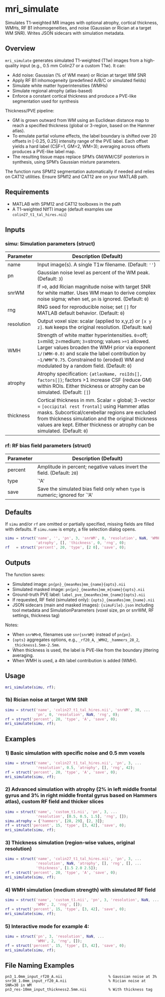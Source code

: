# mri_simulate
Simulates T1-weighted MR images with optional atrophy, cortical thickness, WMHs, RF B1 inhomogeneities, and noise (Gaussian or Rician at a target WM SNR). Writes JSON sidecars with simulation metadata.

## Overview
`mri_simulate` generates simulated T1-weighted (T1w) images from a high-quality input (e.g., 0.5 mm Colin27 or a custom T1w). It can:

- Add noise: Gaussian (% of WM mean) or Rician at target WM SNR
- Apply RF B1 inhomogeneity (predefined A/B/C or simulated fields)
- Simulate white matter hyperintensities (WMHs)
- Simulate regional atrophy (atlas-based)
- Enforce a constant cortical thickness and produce a PVE-like segmentation used for synthesis

Thickness/PVE pipeline:
- GM is grown outward from WM using an Euclidean distance map to reach a specified thickness (global or 3-region, based on the Hammer atlas).
- To emulate partial volume effects, the label boundary is shifted over 20 offsets in [-0.25, 0.25] intensity range of the PVE label. Each offset yields a hard label (CSF=1, GM=2, WM=3); averaging across offsets produces a PVE-like label map.
- The resulting tissue maps replace SPM’s GM/WM/CSF posteriors in synthesis, using SPM’s Gaussian mixture parameters.

The function runs SPM12 segmentation automatically if needed and relies on CAT12 utilities. Ensure SPM12 and CAT12 are on your MATLAB path.

## Requirements
- MATLAB with SPM12 and CAT12 toolboxes in the path
- A T1-weighted NIfTI image (default examples use `colin27_t1_tal_hires.nii`)

## Inputs
### simu: Simulation parameters (struct)

Parameter | Description (Default)
----------|------------------------
name | Input image(s). A single T1w filename. (Default: `''`)
pn | Gaussian noise level as percent of the WM peak. (Default: `3`)
snrWM | If `>0`, add Rician magnitude noise with target SNR for white matter. Uses WM mean to derive complex noise sigma; when set, `pn` is ignored. (Default: `0`)
rng | RNG seed for reproducible noise; set `[]` for MATLAB default behavior. (Default: `0`)
resolution | Output voxel size: scalar (applied to x,y,z) or `[x y z]`. `NaN` keeps the original resolution. (Default: `NaN`)
WMH | Strength of white matter hyperintensities. `0`=off; `1`=mild; `2`=medium; `3`=strong; values `>=1` allowed. Larger values broaden the WMH prior via exponent `1/(WMH-0.8)` and scale the label contribution by `~1/WMH^0.75`. Constrained to (eroded) WM and modulated by a random field. (Default: `0`)
atrophy | Atrophy specification: `{atlasName, roiIds[], factors[]}`; factors >1 increase CSF (reduce GM) within ROIs. Either thickness or atrophy can be simulated. (Default: `[]`)
thickness | Cortical thickness in mm. Scalar = global; 3-vector = `[occipital rest frontal]` using Hammer atlas masks. Subcortical/cerebellar regions are excluded from thickness simulation and the original thickness values are kept. Either thickness or atrophy can be simulated. (Default: `0`)

### rf: RF bias field parameters (struct)

Parameter | Description (Default)
----------|------------------------
percent | Amplitude in percent; negative values invert the field. (Default: `20`)
type | `'A'|'B'|'C'` (predefined MNI fields) or numeric `[strength rngSeed]` for a simulated field. Strength in `1..4` (3–4 ~ stronger 7T-like). (Default: `[2 0]`)
save | Save the simulated bias field only when `type` is numeric; ignored for `'A'|'B'|'C'`. (Default: `0`)

## Defaults
If `simu` and/or `rf` are omitted or partially specified, missing fields are filled with defaults. If `simu.name` is empty, a file selection dialog opens.

```matlab
simu = struct('name', '', 'pn', 3, 'snrWM', 0, 'resolution', NaN, 'WMH', 0, ...
              'atrophy', [], 'thickness', 0, 'rng', 0);
rf   = struct('percent', 20, 'type', [2 0], 'save', 0);
```

## Outputs
The function saves:
- Simulated image: `pn{pn}_{meanRes}mm_{name}{opts}.nii`
- Simulated masked image: `pn{pn}_{meanRes}mm_m{name}{opts}.nii`
- Ground-truth PVE label: `label_pve_{meanRes}mm_{name}{opts}.nii`
- If requested, RF field (simulated only): `{opts}_{meanRes}mm_{name}.nii`
- JSON sidecars (main and masked images): `{simuFile}.json` including tool metadata and SimulationParameters (voxel size, pn or snrWM, RF settings, thickness tag)

Notes:
- When `snrWM>0`, filenames use `snr{snrWM}` instead of `pn{pn}`.
- `{opts}` aggregates options, e.g., `_rf20_A`, `_WMH2`, `_hammers_28_2`, `_thickness1.5mm-2.5mm`.
- When thickness is used, the label is PVE-like from the boundary jittering averaging.
- When WMH is used, a 4th label contribution is added (WMH).

## Usage
```matlab
mri_simulate(simu, rf);
```

### 1b) Rician noise at target WM SNR
```matlab
simu = struct('name', 'colin27_t1_tal_hires.nii', 'snrWM', 30, ...
              'pn', 0, 'resolution', NaN, 'rng', 0);
rf = struct('percent', 20, 'type', 'A', 'save', 0);
mri_simulate(simu, rf);
```

## Examples

### 1) Basic simulation with specific noise and 0.5 mm voxels
```matlab
simu = struct('name', 'colin27_t1_tal_hires.nii', 'pn', 3, ...
              'resolution', 0.5, 'atrophy', [], 'rng', 42);
rf = struct('percent', 20, 'type', 'A', 'save', 0);
mri_simulate(simu, rf);
```

### 2) Advanced simulation with atrophy (2% in left middle frontal gyrus and 3% in right middle frontal gyrus based on Hammers atlas), custom RF field and thicker slices
```matlab
simu = struct('name', 'custom_t1.nii', 'pn', 3, ...
              'resolution', [0.5, 0.5, 1.5], 'rng', []);
simu.atrophy = {'hammers', [28, 29], [2, 3]};
rf = struct('percent', 15, 'type', [3, 42], 'save', 0);
mri_simulate(simu, rf);
```

### 3) Thickness simulation (region-wise values, original resolution)
```matlab
simu = struct('name', 'colin27_t1_tal_hires.nii', 'pn', 3, ...
              'resolution', NaN, 'atrophy', [], 'rng', [], ...
              'thickness', [1.5 2.0 2.5]);
rf = struct('percent', 20, 'type', 'A', 'save', 0);
mri_simulate(simu, rf);
```

### 4) WMH simulation (medium strength) with simulated RF field
```matlab
simu = struct('name', 'custom_t1.nii', 'pn', 3, 'resolution', NaN, ...
              'WMH', 2, 'rng', []);
rf = struct('percent', 15, 'type', [3, 42], 'save', 0);
mri_simulate(simu, rf);
```

### 5) Interactive mode for example 4:
```matlab
simu = struct('pn', 3, 'resolution', NaN, ...
              'WMH', 2, 'rng', []);
rf = struct('percent', 15, 'type', [3, 42], 'save', 0);
mri_simulate(simu, rf);
```

## File Naming Examples

```
pn3_1.0mm_input_rf20_A.nii                     % Gaussian noise at 3%
snr30_1.0mm_input_rf20_A.nii                   % Rician noise at SNR=30 in WM
pn3_res-10mm_input_thickness2.5mm.nii          % With thickness tag
```
